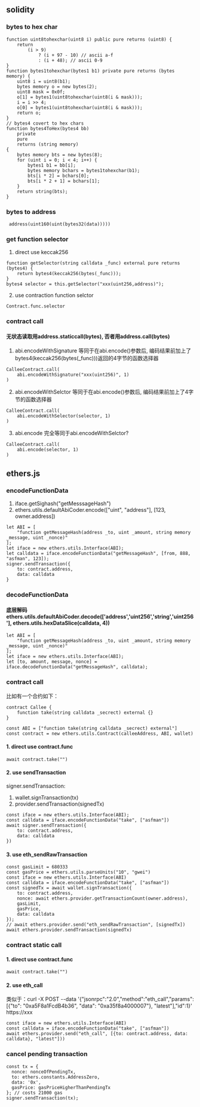 ## solidity

### bytes to hex char

```shell
function uint8tohexchar(uint8 i) public pure returns (uint8) {
    return
        (i > 9)
            ? (i + 97 - 10) // ascii a-f
            : (i + 48); // ascii 0-9
}
function bytes1tohexchar(bytes1 b1) private pure returns (bytes memory) {
    uint8 i = uint8(b1);
    bytes memory o = new bytes(2);
    uint8 mask = 0x0f;
    o[1] = bytes1(uint8tohexchar(uint8(i & mask)));
    i = i >> 4;
    o[0] = bytes1(uint8tohexchar(uint8(i & mask)));
    return o;
}
// bytes4 covert to hex chars
function bytes4ToHex(bytes4 bb)
    private
    pure
    returns (string memory)
{
    bytes memory bts = new bytes(8);
    for (uint i = 0; i < 4; i++) {
        bytes1 b1 = bb[i];
        bytes memory bchars = bytes1tohexchar(b1);
        bts[i * 2] = bchars[0];
        bts[i * 2 + 1] = bchars[1];
    }
    return string(bts);
}
```

### bytes to address

```shell
 address(uint160(uint(bytes32(data)))))
```

### get function selector

1. direct use keccak256
```shell
function getSelector(string calldata _func) external pure returns (bytes4) {
    return bytes4(keccak256(bytes(_func)));
}
bytes4 selector = this.getSelector("xxx(uint256,address)");
```
2. use contraction function selctor
```shell
Contract.func.selector
```

### contract call

#### 无状态读取用address.staticcall(bytes), 否者用address.call(bytes)
1. abi.encodeWithSignature
等同于在abi.encode()参数后, 编码结果前加上了bytes4(keccak256(bytes(_func)))返回的4字节的函数选择器
```shell
CalleeContract.call(
    abi.encodeWithSignature("xxx(uint256)", 1) 
)
```
2. abi.encodeWithSelctor
等同于在abi.encode()参数后, 编码结果前加上了4字节的函数选择器
```shell
CalleeContract.call(
    abi.encodeWithSelector(selector, 1)
)
```
3. abi.encode
完全等同于abi.encodeWithSelctor?
```shell
CalleeContract.call(
    abi.encode(selector, 1)
)
```

## ethers.js

### encodeFunctionData 
1. iface.getSighash("getMesssageHash") 
2. ethers.utils.defaultAbiCoder.encode(["uint", "address"], [123, owner.address])
```shell
let ABI = [
    "function getMessageHash(address _to, uint _amount, string memory _message, uint _nonce)"
];
let iface = new ethers.utils.Interface(ABI);
let calldata = iface.encodeFunctionData("getMessageHash", [from, 888, "asfman", 123]);
signer.sendTransaction({
    to: contract.address,
    data: calldata
}
```
### decodeFunctionData 

#### 底层解码 ethers.utils.defaultAbiCoder.decode(['address','uint256','string','uint256'], ethers.utils.hexDataSlice(calldata, 4))

```shell
let ABI = [
    "function getMessageHash(address _to, uint _amount, string memory _message, uint _nonce)"
];
let iface = new ethers.utils.Interface(ABI);
let [to, amount, message, nonce] = iface.decodeFunctionData("getMessageHash", calldata);
```

### contract call
比如有一个合约如下：
```shell
contract Callee {
    function take(string calldata _secrect) external {}
}
```
```shell
const ABI = ["function take(string calldata _secrect) external"]
const contract = new ethers.utils.Contract(calleeAddress, ABI, wallet)
```
#### 1. direct use contract.func
```shell
await contract.take("")
```

#### 2. use sendTransaction
signer.sendTransaction:
1. wallet.signTransaction(tx)
2. provider.sendTransaction(signedTx)

```shell
const iface = new ethers.utils.Interface(ABI);
const calldata = iface.encodeFunctionData("take", ["asfman"])
await signer.sendTransaction({
    to: contract.address,
    data: calldata
})
```
#### 3. use eth_sendRawTransaction
```shell
const gasLimit = 680333
const gasPrice = ethers.utils.parseUnits("10", "gwei")
const iface = new ethers.utils.Interface(ABI)
const calldata = iface.encodeFunctionData("take", ["asfman"])
const signedTx = await wallet.signTransaction({
    to: contract.address,
    nonce: await ethers.provider.getTransactionCount(owner.address),
    gasLimit,
    gasPrice,
    data: calldata
});
// await ethers.provider.send("eth_sendRawTransaction", [signedTx])
await ethers.provider.sendTransaction(signedTx)
```

### contract static call

#### 1. direct use contract.func
```shell
await contract.take("")
```

#### 2. use eth_call
类似于：curl -X POST --data '{"jsonrpc":"2.0","method":"eth_call","params":[{"to": "0xa5F8a1FcdB4b36", "data": "0xa35f8a4000007"}, "latest"],"id":1}' https://xxx
```shell
const iface = new ethers.utils.Interface(ABI)
const calldata = iface.encodeFunctionData("take", ["asfman"])
await ethers.provider.send("eth_call", [{to: contract.address, data: calldata}, "latest"]))
```
### cancel pending transaction

```shell
const tx = {
  nonce: nonceOfPendingTx,
  to: ethers.constants.AddressZero,
  data: '0x',
  gasPrice: gasPriceHigherThanPendingTx
}; // costs 21000 gas
signer.sendTransaction(tx);
```